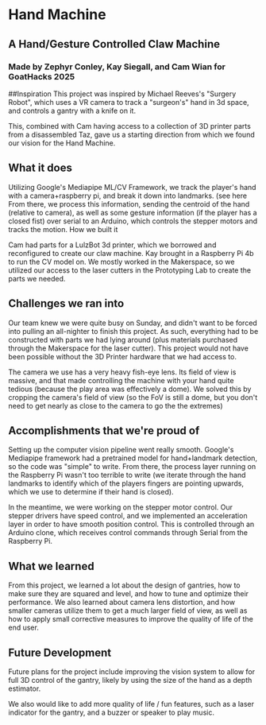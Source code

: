 # Hand Machine
## A Hand/Gesture Controlled Claw Machine
### Made by Zephyr Conley, Kay Siegall, and Cam Wian for GoatHacks 2025
##Inspiration
This project was inspired by Michael Reeves's "Surgery Robot", which uses a VR camera to track a "surgeon's" hand in 3d space, and controls a gantry with a knife on it.

This, combined with Cam having access to a collection of 3D printer parts from a disassembled Taz, gave us a starting direction from which we found our vision for the Hand Machine.

## What it does
Utilizing Google's Mediapipe ML/CV Framework, we track the player's hand with a camera+raspberry pi, and break it down into landmarks. (see here From there, we process this information, sending the centroid of the hand (relative to camera), as well as some gesture information (if the player has a closed fist) over serial to an Arduino, which controls the stepper motors and tracks the motion.
How we built it

Cam had parts for a LulzBot 3d printer, which we borrowed and reconfigured to create our claw machine. Kay brought in a Raspberry Pi 4b to run the CV model on. We mostly worked in the Makerspace, so we utilized our access to the laser cutters in the Prototyping Lab to create the parts we needed.

## Challenges we ran into
Our team knew we were quite busy on Sunday, and didn't want to be forced into pulling an all-nighter to finish this project. As such, everything had to be constructed with parts we had lying around (plus materials purchased through the Makerspace for the laser cutter). This project would not have been possible without the 3D Printer hardware that we had access to.

The camera we use has a very heavy fish-eye lens. Its field of view is massive, and that made controlling the machine with your hand quite tedious (because the play area was effectively a dome). We solved this by cropping the camera's field of view (so the FoV is still a dome, but you don't need to get nearly as close to the camera to go the the extremes)

## Accomplishments that we're proud of
Setting up the computer vision pipeline went really smooth. Google's Mediapipe framework had a pretrained model for hand+landmark detection, so the code was "simple" to write. From there, the process layer running on the Raspberry Pi wasn't too terrible to write (we iterate through the hand landmarks to identify which of the players fingers are pointing upwards, which we use to determine if their hand is closed).

In the meantime, we were working on the stepper motor control. Our stepper drivers have speed control, and we implemented an acceleration layer in order to have smooth position control. This is controlled through an Arduino clone, which receives control commands through Serial from the Raspberry Pi.

## What we learned
From this project, we learned a lot about the design of gantries, how to make sure they are squared and level, and how to tune and optimize their performance. We also learned about camera lens distortion, and how smaller cameras utilize them to get a much larger field of view, as well as how to apply small corrective measures to improve the quality of life of the end user.

## Future Development
Future plans for the project include improving the vision system to allow for full 3D control of the gantry, likely by using the size of the hand as a depth estimator.

We also would like to add more quality of life / fun features, such as a laser indicator for the gantry, and a buzzer or speaker to play music.

